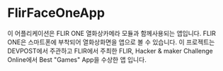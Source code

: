 # FlirFaceOneApp
이 어플리케이션은 FLIR ONE 열화상카메라 모듈과 함께사용되는 앱입니다.
 FLIR ONE은 스마트폰에 부착되어 열화상화면을 앱으로 볼 수 있습니다.
 이 프로젝트는 DEVPOST에서 주관하고 FLIR에서 주최한 FLIR, Hacker & maker Challenge Online에서 Best "Games" App을 수상한 앱 입니다.

